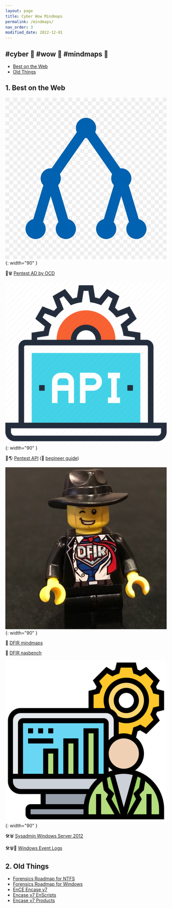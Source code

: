 ```yaml
---
layout: page
title: Cyber Wow Mindmaps
permalink: /mindmaps/
nav_order: 3
modified_date: 2022-12-01
---
```


## #cyber 🔫 #wow 👀 #mindmaps 🧠

<!-- vscode-markdown-toc -->
* [Best on the Web](#BestontheWeb)
* [Old Things](#OldThings)

<!-- vscode-markdown-toc-config
	numbering=true
	autoSave=true
	/vscode-markdown-toc-config -->
<!-- /vscode-markdown-toc -->

##  1. <a name='BestontheWeb'></a>Best on the Web

![AD icon](/assets/images/icons-ad.png){: width="90" }


📕🗑️ [Pentest AD by OCD](https://orange-cyberdefense.github.io/ocd-mindmaps/)

![Pentest Web API icon](/assets/images/icons-web-api.png){: width="90" }


📕🌎 [Pentest API](https://dsopas.github.io/MindAPI/play/) (🔗 [begineer guide](https://danaepp.com/beginners-guide-to-api-hacking))

![DFIR icon](/assets/images/icons-dfir.png){: width="90" }


📘 [DFIR mindmaps](https://github.com/AndrewRathbun/DFIRMindMaps)

📘 [DFIR nasbench](https://github.com/nasbench/MindMaps)

![Sysadmin icon](/assets/images/icons-sysadmin.png){: width="90" }


🛠️🗑️️ [Sysadmin Windows Server 2012](https://xmind.app/m/eZ7i/)

🛠️🗑️📃 [Windows Event Logs](https://github.com/mdecrevoisier/Microsoft-eventlog-mindmap)

##  2. <a name='OldThings'></a>Old Things

* [Forensics Roadmap for NTFS](/mindmaps/svg/win-for-ntfs.svg)
* [Forensics Roadmap for Windows](/mindmaps/svg/win-for-invest-roadmap.svg)
* [EnCE Encase v7](/mindmaps/svg/win-for-encase-v7-ence.svg)
* [Encase v7 EnScripts](/mindmaps/svg/win-for-encase-v7-enscript.svg)
* [Encase v7 Products](/mindmaps/svg/win-for-encase-products-2016.svg)


